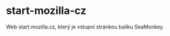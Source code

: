 start-mozilla-cz
================

Web start.mozilla.cz, který je vstupní stránkou balíku SeaMonkey.

